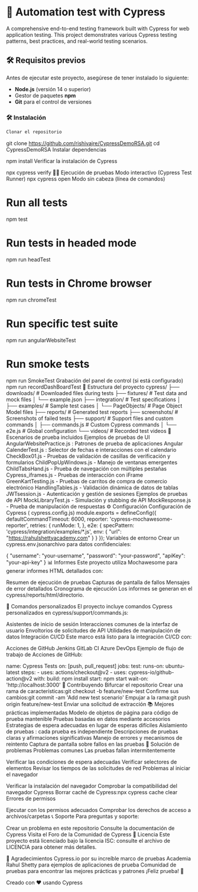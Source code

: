 # 🚀 Automation test with Cypress

A comprehensive end-to-end testing framework built with Cypress for web application testing. This project demonstrates various Cypress testing patterns, best practices, and real-world testing scenarios.

## 🛠️ Requisitos previos

Antes de ejecutar este proyecto, asegúrese de tener instalado lo siguiente:

- **Node.js** (versión 14 o superior)
- Gestor de paquetes **npm**
- **Git** para el control de versiones

### 🛠️ Instalación
```bash
Clonar el repositorio
```
git clone https://github.com/rishivajre/CypressDemoRSA.git
cd CypressDemoRSA
Instalar dependencias

npm install
Verificar la instalación de Cypress

npx cypress verify
🏃‍♂️ Ejecución de pruebas
Modo interactivo (Cypress Test Runner)
npx cypress open
Modo sin cabeza (línea de comandos)
# Run all tests
npm test

# Run tests in headed mode
npm run headTest

# Run tests in Chrome browser
npm run chromeTest

# Run specific test suite
npm run angularWebsiteTest

# Run smoke tests
npm run SmokeTest
Grabación del panel de control (si está configurado)
npm run recordDashBoardTest
📁 Estructura del proyecto
cypress/
├── downloads/          # Downloaded files during tests
├── fixtures/           # Test data and mock files
│   └── example.json
├── integration/        # Test specifications
│   ├── examples/       # Sample test cases
│   └── PageObjects/    # Page Object Model files
├── reports/            # Generated test reports
├── screenshots/        # Screenshots of failed tests
├── support/           # Support files and custom commands
│   ├── commands.js    # Custom Cypress commands
│   └── e2e.js        # Global configuration
└── videos/            # Recorded test videos
📝 Escenarios de prueba incluidos
Ejemplos de pruebas de UI
AngularWebsitePractice.js : Patrones de prueba de aplicaciones Angular
CalenderTest.js : Selector de fechas e interacciones con el calendario
CheckBox01.js - Pruebas de validación de casillas de verificación y formularios
ChildPopUpWindows.js - Manejo de ventanas emergentes
ChildTabsHand.js - Prueba de navegación con múltiples pestañas
Cypress_iframes.js - Pruebas de interacción con iFrame
GreenKartTesting.js - Pruebas de carritos de compra de comercio electrónico
HandlingTables.js - Validación dinámica de datos de tablas
JWTsession.js - Autenticación y gestión de sesiones
Ejemplos de pruebas de API
MockLibraryTest.js - Simulación y stubbing de API
MockResponse.js - Prueba de manipulación de respuestas
⚙️ Configuración
Configuración de Cypress ( cypress.config.js)
module.exports = defineConfig({
  defaultCommandTimeout: 6000,
  reporter: 'cypress-mochawesome-reporter',
  retries: {
    runMode: 1,
  },
  e2e: {
    specPattern: 'cypress/integration/examples/*.js',
    env: {
      "url": "https://rahulshettyacademy.com"
    }
  }
});
Variables de entorno
Crear un cypress.env.jsonarchivo para datos confidenciales:

{
  "username": "your-username",
  "password": "your-password",
  "apiKey": "your-api-key"
}
📊 Informes
Este proyecto utiliza Mochawesome para generar informes HTML detallados con:

Resumen de ejecución de pruebas
Capturas de pantalla de fallos
Mensajes de error detallados
Cronograma de ejecución
Los informes se generan en el cypress/reports/html/directorio.

🔧 Comandos personalizados
El proyecto incluye comandos Cypress personalizados en cypress/support/commands.js:

Asistentes de inicio de sesión
Interacciones comunes de la interfaz de usuario
Envoltorios de solicitudes de API
Utilidades de manipulación de datos
Integración CI/CD
Este marco está listo para la integración CI/CD con:

Acciones de GitHub
Jenkins
GitLab CI
Azure DevOps
Ejemplo de flujo de trabajo de Acciones de GitHub:

name: Cypress Tests
on: [push, pull_request]
jobs:
  test:
    runs-on: ubuntu-latest
    steps:
      - uses: actions/checkout@v2
      - uses: cypress-io/github-action@v2
        with:
          build: npm install
          start: npm start
          wait-on: 'http://localhost:3000'
🤝 Contribuyendo
Bifurcar el repositorio
Crear una rama de características:git checkout -b feature/new-test
Confirme sus cambios:git commit -am 'Add new test scenario'
Empujar a la rama:git push origin feature/new-test
Enviar una solicitud de extracción
📚 Mejores prácticas implementadas
Modelo de objetos de página para código de prueba mantenible
Pruebas basadas en datos mediante accesorios
Estrategias de espera adecuadas en lugar de esperas difíciles
Aislamiento de pruebas : cada prueba es independiente
Descripciones de pruebas claras y afirmaciones significativas
Manejo de errores y mecanismos de reintento
Captura de pantalla sobre fallos en las pruebas
🐛 Solución de problemas
Problemas comunes
Las pruebas fallan intermitentemente

Verificar las condiciones de espera adecuadas
Verificar selectores de elementos
Revisar los tiempos de las solicitudes de red
Problemas al iniciar el navegador

Verificar la instalación del navegador
Comprobar la compatibilidad del navegador Cypress
Borrar caché de Cypress:npx cypress cache clear
Errores de permisos

Ejecutar con los permisos adecuados
Comprobar los derechos de acceso a archivos/carpetas
📞 Soporte
Para preguntas y soporte:

Crear un problema en este repositorio
Consulte la documentación de Cypress
Visita el Foro de la Comunidad de Cypress
📄 Licencia
Este proyecto está licenciado bajo la licencia ISC: consulte el archivo de LICENCIA para obtener más detalles.

🙏 Agradecimientos
Cypress.io por su increíble marco de pruebas
Academia Rahul Shetty para ejemplos de aplicaciones de prueba
Comunidad de pruebas para encontrar las mejores prácticas y patrones
¡Feliz prueba! 🎉

Creado con ❤️ usando Cypress
